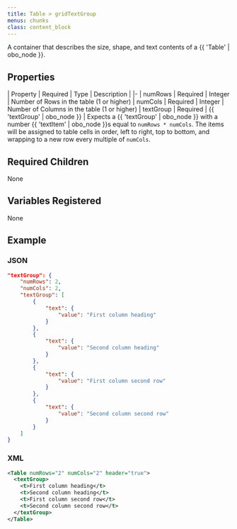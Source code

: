 ```yaml
---
title: Table > gridTextGroup
menus: chunks
class: content_block
---
```


A container that describes the size, shape, and text contents of a {{ 'Table' | obo_node }}.

## Properties

| Property | Required | Type | Description |
|-
| numRows | Required | Integer | Number of Rows in the table (1 or higher)
| numCols | Required | Integer | Number of Columns in the table (1 or higher)
| textGroup | Required | {{ 'textGroup' | obo_node }} | Expects a {{ 'textGroup' | obo_node }} with a number {{ 'textItem' | obo_node }}s equal to `numRows * numCols`. The items will be assigned to table cells in order, left to right, top to bottom, and wrapping to a new row every multiple of `numCols`.

## Required Children

None

## Variables Registered

None

## Example

### JSON

```json
"textGroup": {
	"numRows": 2,
	"numCols": 2,
	"textGroup": [
		{
			"text": {
				"value": "First column heading"
			}
		},
		{
			"text": {
				"value": "Second column heading"
			}
		},
		{
			"text": {
				"value": "First column second row"
			}
		},
		{
			"text": {
				"value": "Second column second row"
			}
		}
	]
}
```

### XML

```xml
<Table numRows="2" numCols="2" header="true">
  <textGroup>
    <t>First column heading</t>
    <t>Second column heading</t>
    <t>First column second row</t>
    <t>Second column second row</t>
  </textGroup>
</Table>
```
